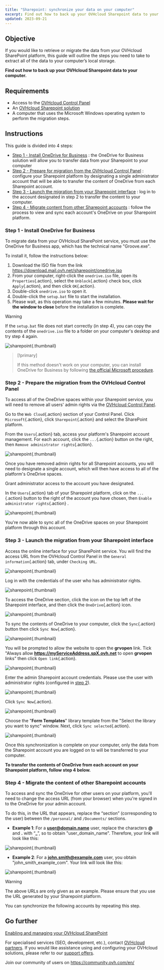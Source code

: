 ```yaml
---
title: "Sharepoint: synchronize your data on your computer"
excerpt: Find out how to back up your OVHcloud Sharepoint data to your computer
updated: 2023-09-21
---
```


## Objective

If you would like to retrieve or migrate the data from your OVHcloud SharePoint platform, this guide will outline the steps you need to take to extract all of the data to your computer’s local storage.

**Find out how to back up your OVHcloud Sharepoint data to your computer.**

## Requirements

- Access to the [OVHcloud Control Panel](https://www.ovh.com/auth/?action=gotomanager&from=https://www.ovh.co.uk/&ovhSubsidiary=GB)
- An [OVHcloud Sharepoint solution](https://www.ovhcloud.com/en-gb/collaborative-tools/sharepoint/)
- A computer that uses the Microsoft Windows operating system to perform the migration steps.

## Instructions

This guide is divided into 4 steps:

- [Step 1 - Install OneDrive for Business](#installonedrive) : the OneDrive for Business solution will allow you to transfer data from your Sharepoint to your computer
- [Step 2 - Prepare for migration from the OVHcloud Control Panel](#controlpanelconfig) : configure your Sharepoint platform by designating a single administrator account that will be able to transfer the content of OneDrive from each Sharepoint account.
- [Step 3 - Launch the migration from your Sharepoint interface](#migrationignition) : log in to the account designated in step 2 to transfer the content to your computer.
- [Step 4 - Migrate content from other Sharepoint accounts](#migrationother) : follow the process to view and sync each account's OneDrive on your Sharepoint platform.

### Step 1 - Install OneDrive for Business <a name="installonedrive"></a>

To migrate data from your OVHcloud SharePoint service, you must use the OneDrive for Business app, which has the technical name "Groove.exe".

To install it, follow the instructions below:

1. Download the ISO file from the link <https://download.mail.ovh.net/sharepoint/onedrive.iso>
2. From your computer, right-click the `onedrive.iso` file, open its `Properties`{.action}, select the `Unblock`{.action} check box, click `Apply`{.action}, and then click `OK`{.action}.
3. Double-click `onedrive.iso` to open it.
4. Double-click the `setup.bat` file to start the installation.
5. Please wait, as this operation may take a few minutes. **Please wait for the window to close** before the installation is complete.

> [!warning]
>
> If the `setup.bat` file does not start correctly (in step 4), you can copy the contents of the `onedrive.iso` file to a folder on your computer's desktop and try step 4 again.

![sharepoint](images/sharepoint-eol-00.gif){.thumbnail}

> [!primary]
>
> If this method doesn't work on your computer, you can install OneDrive for Business by following [the official Microsoft procedure](https://learn.microsoft.com/sharepoint/install-previous-sync-app#install-groove-exe-with-office-2016).

### Step 2 - Prepare the migration from the OVHcloud Control Panel <a name="controlpanelconfig"></a>

To access all of the OneDrive spaces within your Sharepoint service, you will need to remove all users' admin rights via the [OVHcloud Control Panel](https://www.ovh.com/auth/?action=gotomanager&from=https://www.ovh.co.uk/&ovhSubsidiary=GB).

Go to the `Web Cloud`{.action} section of your Control Panel. Click `Microsoft`{.action}, click `Sharepoint`{.action} and select the SharePoint platform.

From the `Users`{.action} tab, access your platform's Sharepoint account management. For each account, click the `...`{.action} button on the right, then `Remove administrator rights`{.action}.

![sharepoint](images/sharepoint-eol-01.png){.thumbnail}

Once you have removed admin rights for all Sharepoint accounts, you will need to designate a single account, which will then have access to all of the platform's OneDrive spaces.

Grant administrator access to the account you have designated.

In the `Users`{.action} tab of your Sharepoint platform, click on the `...`{.action} button to the right of the account you have chosen, then `Enable administrator rights`{.action} .

![sharepoint](images/sharepoint-eol-02.png){.thumbnail}

You're now able to sync all of the OneDrive spaces on your Sharepoint platform through this account.

### Step 3 - Launch the migration from your Sharepoint interface <a name="migrationignition"></a>

Access the online interface for your SharePoint service. You will find the access URL from the OVHcloud Control Panel in the `General information`{.action} tab, under `Checking URL`.

![sharepoint](images/sharepoint-eol-03.png){.thumbnail}

Log in with the credentials of the user who has administrator rights.

![sharepoint](images/sharepoint-eol-04.png){.thumbnail}

To access the OneDrive section, click the icon on the top left of the Sharepoint interface, and then click the `OneDrive`{.action} icon.

![sharepoint](images/sharepoint-eol-05.png){.thumbnail}

To sync the contents of OneDrive to your computer, click the `Sync`{.action} button then click `Sync Now`{.action}.

![sharepoint](images/sharepoint-eol-06.png){.thumbnail}

You will be prompted to allow the website to open the **grvopen** link. Tick "Always allow **https://myServiceAddress.spX.ovh.net** to open **grvopen** links" then click `Open link`{.action}.

![sharepoint](images/sharepoint-eol-07.png){.thumbnail}

Enter the admin Sharepoint account credentials. Please use the user with administrator rights (configured in [step 2](#controlpanelconfig)).

![sharepoint](images/sharepoint-eol-08.png){.thumbnail}

Click `Sync Now`{.action}.

![sharepoint](images/sharepoint-eol-09.png){.thumbnail}

Choose the "**Form Templates**" library template from the "Select the library you want to sync" window. Next, click `Sync selected`{.action}.

![sharepoint](images/sharepoint-eol-10.png){.thumbnail}

Once this synchronization is complete on your computer, only the data from the Sharepoint account you are logged on to will be transferred to your computer.

**To transfer the contents of OneDrive from each account on your Sharepoint platform, follow step 4 below.**

### Step 4 - Migrate the content of other Sharepoint accounts <a name="migrationother"></a>

To access and sync the OneDrive for other users on your platform, you'll need to change the access URL (from your browser) when you're signed in to the OneDrive for your admin account.

To do this, in the URL that appears, replace the “section” (corresponding to the user) between the `/personal/` and `/Documents/` sections.

- **Example 1**: For a **user@domain.name** user, replace the characters **@** and **.** with “**_**”, so to obtain "user_domain_name". Therefore, your link will look like this:

![sharepoint](images/sharepoint-eol-11.png){.thumbnail}

- **Example 2**: For a **john.smith@example.com** user, you obtain "john_smith_example_com". Your link will look like this:

![sharepoint](images/sharepoint-eol-12.png){.thumbnail}

> [!warning]
>
> The above URLs are only given as an example. Please ensure that you use the URL generated by your Sharepoint platform.

You can synchronize the following accounts by repeating this step.

## Go further

[Enabling and managing your OVHcloud SharePoint](/pages/web_cloud/email_and_collaborative_solutions/microsoft_sharepoint/sharepoint_manage)

For specialised services (SEO, development, etc.), contact [OVHcloud partners](https://partner.ovhcloud.com/en-gb/directory/).
If you would like assistance using and configuring your OVHcloud solutions, please refer to our [support offers](https://www.ovhcloud.com/en-gb/support-levels/).

Join our community of users on <https://community.ovh.com/en/>